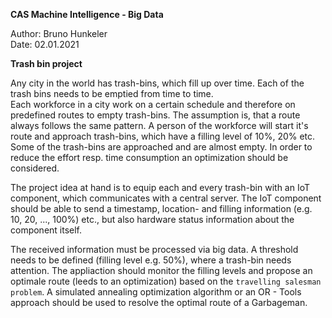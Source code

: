 

**CAS Machine Intelligence - Big Data**

Author: Bruno Hunkeler  
Date:   02.01.2021

  **Trash bin project**

  Any city in the world has trash-bins, which fill up over time. Each of the trash bins needs to be emptied from time to time.   
  Each workforce in a city work on a certain schedule and therefore on predefined routes to empty trash-bins. The assumption is, 
  that a route always follows the same pattern. A person of the workforce will start it's route and approach trash-bins, which 
  have a filling level of 10%, 20% etc. Some of the trash-bins are approached and are almost empty. In order to reduce the effort 
  resp. time consumption an optimization should be considered.  

  The project idea at hand is to equip each and every trash-bin with an IoT component, which communicates with a central server. 
  The IoT component should be able to send a timestamp, location- and filling information (e.g. 10, 20, ..., 100%) etc., but also 
  hardware status information about the component itself. 

  The received information must be processed via big data. A threshold needs to be defined (filling level e.g. 50%), where a 
  trash-bin needs attention. The appliaction should monitor the filling levels and propose an optimale route (leeds to an optimization) 
  based on the `travelling salesman problem`. A simulated annealing optimization algorithm or an OR - Tools approach should be used 
  to resolve the optimal route of a Garbageman.  




